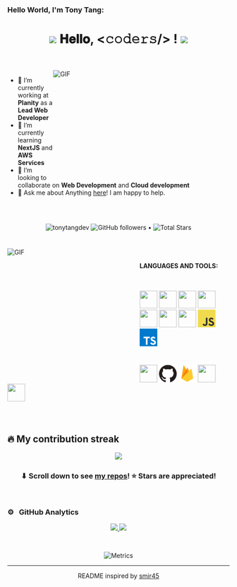 ### Hello World, I'm Tony Tang:

<h1 align="center">
  <a target="_blank">
    <img src="https://github.com/JayantGoel001/JayantGoel001/blob/master/GIF/Earth.gif" width="24px" style="max-width:100%;">
  </a>
  𝐇𝐞𝐥𝐥𝐨, &lt;𝚌𝚘𝚍𝚎𝚛𝚜/&gt; !
  <a target="_blank">
    <img src="https://github.com/JayantGoel001/JayantGoel001/blob/master/GIF/Hi.gif" width="40px" />
  </a>
</h1>

<br/>
<br/>
<a target="_blank">
  <img align="right" height="250" width="400" alt="GIF" src="https://github.com/JayantGoel001/JayantGoel001/blob/master/GIF/code.gif">
</a>

- 🔭 I’m currently working at **Planity** as a **Lead Web Developer**
- 🌱 I’m currently learning **NextJS** and **AWS Services**
- 👯 I’m looking to collaborate on **Web Development** and **Cloud development**
- 💬 Ask me about Anything [here](https://github.com/tonytangdev/tonytangdev/issues/1)! I am happy to help.


<br/>
<br/>


<p align="center">  
  <img src="https://komarev.com/ghpvc/?username=tonytangdev" alt="tonytangdev" />
  <img alt="GitHub followers" src="https://img.shields.io/github/followers/tonytangdev?label=Followers&style=social"> •   
  <img src="https://img.shields.io/github/stars/tonytangdev?label=Stars" alt="Total Stars">
</p>




#

<a target="_blank"><img align="left" height="300" width="300" alt="GIF" src="https://github.com/JayantGoel001/JayantGoel001/blob/master/GIF/github.gif"></a>
<br/>


**LANGUAGES AND TOOLS:**  


<br/>
<br/>
<code><img height="40" width="40" src="https://cdn4.iconfinder.com/data/icons/logos-3/600/React.js_logo-512.png"></code>
<code><img height="40" width="40" src="https://cdn.worldvectorlogo.com/logos/tailwindcss.svg"></code>
<code><img height="40" width="40" src="https://seeklogo.com/images/N/next-js-logo-8FCFF51DD2-seeklogo.com.png"></code>
<code><img height="40" width="40" src="https://xstate.js.org/logo-white.svg"></code>
<code><img height="40" width="40" src="https://raw.githubusercontent.com/reduxjs/redux/master/logo/logo.png"></code>
<code><img height="40" width="40" src="https://www.flaticon.com/svg/static/icons/svg/1216/1216733.svg"></code>
<code><img height="40" width="40" src="https://cdn.iconscout.com/icon/free/png-256/css-131-722685.png"></code>
<code><img height="40" width="40" src="https://raw.githubusercontent.com/github/explore/80688e429a7d4ef2fca1e82350fe8e3517d3494d/topics/javascript/javascript.png"></code>
<code><img height="40" width="40" src="https://raw.githubusercontent.com/github/explore/80688e429a7d4ef2fca1e82350fe8e3517d3494d/topics/typescript/typescript.png"></code>


#
<code><img height="40" width="40" src="https://upload.wikimedia.org/wikipedia/commons/thumb/3/3f/Git_icon.svg/1024px-Git_icon.svg.png"></code>
<code><img height="40" width="40" src="https://raw.githubusercontent.com/github/explore/80688e429a7d4ef2fca1e82350fe8e3517d3494d/topics/github-api/github-api.png"></code>
<code><img height="40" width="40" src="https://raw.githubusercontent.com/github/explore/80688e429a7d4ef2fca1e82350fe8e3517d3494d/topics/firebase/firebase.png"></code>
<code><img height="40" width="40" src="https://cdn.worldvectorlogo.com/logos/nodejs-icon.svg"></code>
<code><img height="40" width="40" src="https://upload.wikimedia.org/wikipedia/commons/a/ab/Linux_Logo_in_Linux_Libertine_Font.svg"></code>

<br/>

#
## 🔥 My contribution streak

<p align="center">
  <a href="https://github.com/tonytangdev/github-readme-streak-stats">
    <img src="https://github-readme-streak-stats.herokuapp.com/?user=tonytangdev#version3"/>
  </a>
</p>

<h3 align="center">⬇ Scroll down to see <a href="https://github.com/tonytangdev?tab=repositories">my repos</a>! ⭐ Stars are appreciated!</h3>




<br/>

### ⚙️ &nbsp; GitHub Analytics

<p align="center">
<a href="https://github.com/tonytangdev">
  <img height="180em" src="https://github-readme-stats-eight-theta.vercel.app/api?username=tonytangdev&show_icons=true&theme=vue-light&include_all_commits=true&count_private=true" />
  <img height="180em" src="https://github-readme-stats-eight-theta.vercel.app/api/top-langs/?username=tonytangdev&layout=compact&exclude_lang=java+r&theme=vue-light" />
</a>
</p>



<div align="center">


<br/>


  ![Metrics](https://metrics.lecoq.io/tonytangdev?template=classic&base.header=0&base.activity=0&base.community=0&base.repositories=0&base.metadata=0&isocalendar=1&lines=1&languages=1&introduction=1&stars=1&tweets=1&isocalendar.duration=half-year&languages.limit=8&languages.sections=most-used&languages.colors=github&languages.threshold=0%25&languages.indepth=false&languages.categories=markup%2C%20programming&languages.recent.categories=markup%2C%20programming&languages.recent.load=300&languages.recent.days=14&introduction.title=true&stars.limit=4&tweets.attachments=false&tweets.limit=2&tweets.user=.user.twitter&config.timezone=Europe%2FParis)
  

------
  
README inspired by [smir45](https://github.com/smir45)
